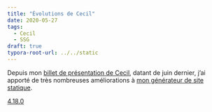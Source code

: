 ```yaml
---
title: "Évolutions de Cecil"
date: 2020-05-27
tags:
  - Cecil
  - SSG
draft: true
typora-root-url: ../../static
---
```


Depuis mon [billet de présentation de Cecil](https://arnaudligny.fr/blog/cecil-mon-generateur-de-site-statique/), datant de juin dernier, j’ai apporté de très nombreuses améliorations à [mon générateur de site statique](https://cecil.app/).

[4.18.0](https://github.com/Cecilapp/Cecil/releases/tag/4.18.0)


